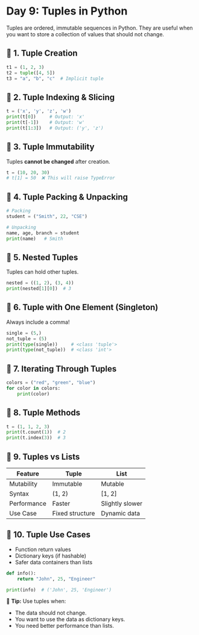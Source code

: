 # Day 9: Tuples in Python
Tuples are ordered, immutable sequences in Python. They are useful when you want to store a collection of values that should not change.

## 📌 1. Tuple Creation

```python
t1 = (1, 2, 3)
t2 = tuple([4, 5])
t3 = "a", "b", "c"  # Implicit tuple
```

## 📌 2. Tuple Indexing & Slicing

```python
t = ('x', 'y', 'z', 'w')
print(t[0])     # Output: 'x'
print(t[-1])    # Output: 'w'
print(t[1:3])   # Output: ('y', 'z')
```

## 📌 3. Tuple Immutability

Tuples **cannot be changed** after creation.

```python
t = (10, 20, 30)
# t[1] = 50  ❌ This will raise TypeError
```

## 📌 4. Tuple Packing & Unpacking

```python
# Packing
student = ("Smith", 22, "CSE")

# Unpacking
name, age, branch = student
print(name)   # Smith
```

## 📌 5. Nested Tuples

Tuples can hold other tuples.

```python
nested = ((1, 2), (3, 4))
print(nested[1][0])  # 3
```

## 📌 6. Tuple with One Element (Singleton)

Always include a comma!

```python
single = (5,)
not_tuple = (5)
print(type(single))     # <class 'tuple'>
print(type(not_tuple))  # <class 'int'>
```

## 📌 7. Iterating Through Tuples

```python
colors = ("red", "green", "blue")
for color in colors:
    print(color)
```

## 📌 8. Tuple Methods

```python
t = (1, 1, 2, 3)
print(t.count(1))  # 2
print(t.index(3))  # 3
```

## 📌 9. Tuples vs Lists

| Feature      | Tuple            | List           |
|--------------|------------------|----------------|
| Mutability   | Immutable        | Mutable        |
| Syntax       |  (1, 2)          |  [1, 2]        |
| Performance  | Faster           | Slightly slower|
| Use Case     | Fixed structure  | Dynamic data   |


## 📌 10. Tuple Use Cases

- Function return values
- Dictionary keys (if hashable)
- Safer data containers than lists
```python
def info():
    return "John", 25, "Engineer"

print(info)  # ('John', 25, 'Engineer')
```

📝 **Tip:** Use tuples when:
- The data should not change.
- You want to use the data as dictionary keys.
- You need better performance than lists.
